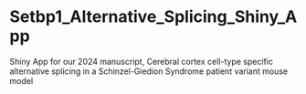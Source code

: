 # Setbp1_Alternative_Splicing_Shiny_App
Shiny App for our 2024 manuscript, Cerebral cortex cell-type specific alternative splicing in a Schinzel-Giedion Syndrome patient variant mouse model
